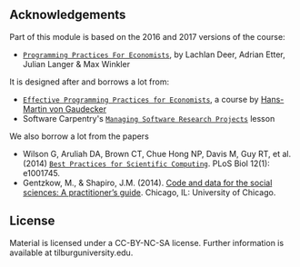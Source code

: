 ## Acknowledgements

Part of this module is based on the 2016 and 2017 versions of the course:

* [`Programming Practices For Economists`](pp4rs.github.io/2017-uzh), by Lachlan Deer, Adrian Etter, Julian Langer & Max Winkler

It is designed after and borrows a lot from:

* [`Effective Programming Practices for Economists`](http://wiwi.uni-bonn.de/gaudecker/teaching/prog_econ_slides.html#prog-econ-slides), a course by [Hans-Martin von Gaudecker](http://wiwi.uni-bonn.de/gaudecker/index.html)
* Software Carpentry's [`Managing Software Research Projects`](https://swcarpentry.github.io/managing-research-software-projects/) lesson

We also borrow a lot from the papers

* Wilson G, Aruliah DA, Brown CT, Chue Hong NP, Davis M, Guy RT, et al. (2014) [`Best Practices for Scientific Computing`](https://doi.org/10.1371/journal.pbio.1001745). PLoS Biol 12(1): e1001745.
* Gentzkow, M., & Shapiro, J.M. (2014). [Code and data for the social sciences: A practitioner’s guide](https://home.bi.no/charlotte.ostergaard/students/CodeAndData.pdf). Chicago, IL: University of Chicago.

## License

Material is licensed under a CC-BY-NC-SA license. Further information is available at tilburguniversity.edu.

